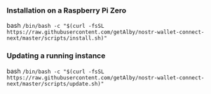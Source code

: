### Installation on a Raspberry Pi Zero

bash
`/bin/bash -c "$(curl -fsSL https://raw.githubusercontent.com/getAlby/nostr-wallet-connect-next/master/scripts/install.sh)"`

### Updating a running instance

bash
`/bin/bash -c "$(curl -fsSL https://raw.githubusercontent.com/getAlby/nostr-wallet-connect-next/master/scripts/update.sh)"`
